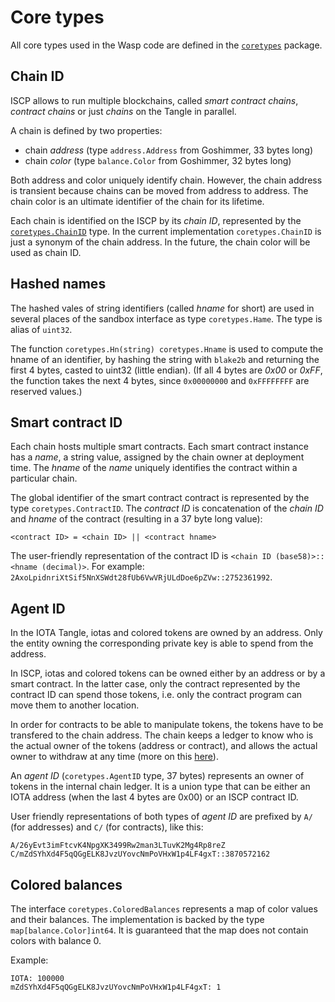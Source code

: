 # Core types

All core types used in the Wasp code are defined in the
[`coretypes`](https://github.com/iotaledger/wasp/tree/develop/packages/coretypes)
package.


## Chain ID

ISCP allows to run multiple blockchains, called _smart contract chains_, _contract chains_ or just
_chains_ on the Tangle in parallel.

A chain is defined by two properties:

- chain *address* (type `address.Address` from Goshimmer, 33 bytes long)
- chain *color* (type `balance.Color` from Goshimmer, 32 bytes long)

Both address and color uniquely identify chain. However, the chain address is
transient because chains can be moved from address to address. The chain color
is an ultimate identifier of the chain for its lifetime.

Each chain is identified on the ISCP by its _chain ID_, represented by the
[`coretypes.ChainID`](https://github.com/iotaledger/wasp/blob/develop/packages/coretypes/chainid.go)
type. In the current implementation `coretypes.ChainID` is just a synonym of
the chain address. In the future, the chain color will be used as chain ID.


## Hashed names

The hashed vales of string identifiers (called _hname_ for short) are used in
several places of the sandbox interface as type `coretypes.Hame`.  The type is
alias of `uint32`.

The function `coretypes.Hn(string) coretypes.Hname` is used to compute the
hname of an identifier, by hashing the string with `blake2b` and returning the
first 4 bytes, casted to uint32 (little endian). (If all 4 bytes are _0x00_ or
_0xFF_, the function takes the next 4 bytes, since `0x00000000` and
`0xFFFFFFFF` are reserved values.)


## Smart contract ID

Each chain hosts multiple smart contracts. Each smart contract instance has a
_name_, a string value, assigned by the chain owner at deployment time.  The
_hname_ of the _name_ uniquely identifies the contract within a particular
chain.

The global identifier of the smart contract contract is represented by the type
`coretypes.ContractID`.  The _contract ID_ is concatenation of the _chain ID_
and _hname_ of the contract (resulting in a 37 byte long value):

```
<contract ID> = <chain ID> || <contract hname>
```

The user-friendly representation of the contract ID is `<chain ID
(base58)>::<hname (decimal)>`.  For example:
`2AxoLpidnriXtSif5NnXSWdt28fUb6VwVRjULdDoe6pZVw::2752361992`.


## Agent ID

In the IOTA Tangle, iotas and colored tokens are owned by an address. Only the
entity owning the corresponding private key is able to spend from the address.

In ISCP, iotas and colored tokens can be owned either by an address or by a
smart contract. In the latter case, only the contract represented by the
contract ID can spend those tokens, i.e.  only the contract program can move
them to another location.

In order for contracts to be able to manipulate tokens, the tokens have to be
transfered to the chain address. The chain keeps a ledger to know who is the
actual owner of the tokens (address or contract), and allows the actual owner
to withdraw at any time (more on this [here](./accounts.md)).

An _agent ID_ (`coretypes.AgentID` type, 37 bytes) represents an owner of
tokens in the internal chain ledger. It is a union type that can be either an
IOTA address (when the last 4 bytes are 0x00) or an ISCP contract ID.

User friendly representations of both types of _agent ID_ are prefixed by `A/`
(for addresses) and `C/` (for contracts), like this:

```
A/26yEvt3imFtcvK4NpgXK3499Rw2man3LTuvK2Mg4Rp8reZ
C/mZdSYhXd4F5qQGgELK8JvzUYovcNmPoVHxW1p4LF4gxT::3870572162
```


## Colored balances

The interface `coretypes.ColoredBalances` represents a map of color values and
their balances. The implementation is backed by the type `map[balance.Color]int64`.
It is guaranteed that the map does not contain colors with balance 0.

Example:

```
IOTA: 100000
mZdSYhXd4F5qQGgELK8JvzUYovcNmPoVHxW1p4LF4gxT: 1
```
